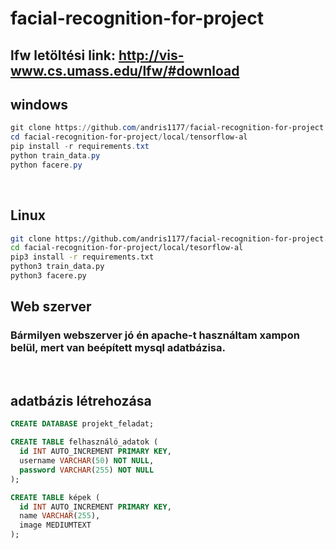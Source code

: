 # facial-recognition-for-project

## lfw letöltési link: http://vis-www.cs.umass.edu/lfw/#download

## windows
``` powershell
git clone https://github.com/andris1177/facial-recognition-for-project.git
cd facial-recognition-for-project/local/tensorflow-al
pip install -r requirements.txt
python train_data.py
python facere.py
```

<br>

## Linux
``` bash
git clone https://github.com/andris1177/facial-recognition-for-project.git
cd facial-recognition-for-project/local/tesorflow-al
pip3 install -r requirements.txt
python3 train_data.py
python3 facere.py
```

## Web szerver
### Bármilyen webszerver jó én apache-t használtam xampon belül, mert van beépített mysql adatbázisa.

<br>

## adatbázis létrehozása
``` sql
CREATE DATABASE projekt_feladat;

CREATE TABLE felhasználó_adatok (
  id INT AUTO_INCREMENT PRIMARY KEY,
  username VARCHAR(50) NOT NULL,
  password VARCHAR(255) NOT NULL
);

CREATE TABLE képek (
  id INT AUTO_INCREMENT PRIMARY KEY,
  name VARCHAR(255),
  image MEDIUMTEXT
);
```
